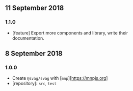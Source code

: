 ## 11 September 2018

### 1.1.0

- [feature] Export more components and library, write their documentation.

## 8 September 2018

### 1.0.0

- Create `@svag/svag` with [`mnp`][https://mnpjs.org]
- [repository]: `src`, `test`
